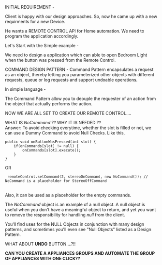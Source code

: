 INITIAL REQUIREMENT -

Client is happy with our design approaches. So, now he came up with a new requirments for a new Device.

He wants a REMOTE CONTROL API for Home automation. We need to program the application accordingly.

Let's Start with the Simple example - 

We need to design a application which can able to open Bedroom Light when the button was pressed from the Remote Control.


COMMAND DESIGN PATTERN - Command Pattern encapsulates a request as an object, thereby letting you parameterized other objects with different requests, queue or log requests and support undoable operations.

In simple language - 

The Command Pattern allow you to deouple the requester of an action from the object that actually performs the action.


NOW WE ARE ALL SET TO CREATE OUR REMOTE CONTROL....


WHAT IS *NoCommand* ?? WHY IT IS NEEDED ??
<br /> Answer: To avoid checking everytime, whether the slot is filled or not, we can use a Dummy Command to avoid Null Checks. Like this, 
<br />
```
public void onButtonWasPressed(int slot) {
    if(onCommands[slot] != null) {
        onCommands[slot].execute();
    }
}
```
OR
```
 remoteControl.setCommand(2, stereoOnCommand, new NoCommand()); // NoCommand is a placeholder for StereoOffCommand
```

<br /> Also, it can be used as a placeholder for the empty commands.


The *NoCommand* object is an example of a null object. A null object is useful
when you don't have a meaningful object to return, and yet you want to remove the 
responsibility for handling _null_ from the client.

You'll find uses for the NULL Objects in conjunction with many design patterns, 
and sometimes you'll even see "Null Objects" listed as a Design Pattern.


WHAT ABOUT **UNDO** BUTTON....?!!



**CAN YOU CREATE A APPLIANCES GROUPS AND AUTOMATE THE GROUP OF APPLIANCES WITH ONE CLICK??**